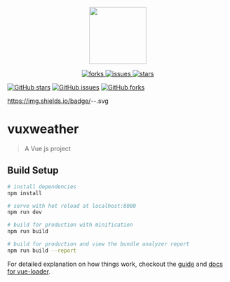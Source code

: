 <p align="center">
    <img src="./egerLogo.png"
         height="130">
</p>
<p align="center">
    <a href="https://github.com/weiruibo/vuxweather/network">
        <img src="https://img.shields.io/github/forks/weiruibo/vuxweather.svg"
             alt="forks">
    </a>
    <a href="(https://github.com/weiruibo/vuxweather/issues">
        <img src="https://img.shields.io/github/issues/weiruibo/vuxweather.svg"
             alt="issues">
    </a>
    <a href="https://img.shields.io/github/stars/weiruibo/vuxweather.svg">
        <img src="https://github.com/weiruibo/vuxweather/stargazers"
             alt="stars">
    </a>
  
</p>

[![GitHub stars](https://img.shields.io/github/stars/weiruibo/vuxweather.svg)](https://github.com/weiruibo/vuxweather/stargazers)
[![GitHub issues](https://img.shields.io/github/issues/weiruibo/vuxweather.svg)](https://github.com/weiruibo/vuxweather/issues)
[![GitHub forks](https://img.shields.io/github/forks/weiruibo/vuxweather.svg)](https://github.com/weiruibo/vuxweather/network)

https://img.shields.io/badge/<SUBJECT>-<STATUS>-<COLOR>.svg

# vuxweather

> A Vue.js project

## Build Setup

``` bash
# install dependencies
npm install

# serve with hot reload at localhost:8080
npm run dev

# build for production with minification
npm run build

# build for production and view the bundle analyzer report
npm run build --report
```

For detailed explanation on how things work, checkout the [guide](http://vuejs-templates.github.io/webpack/) and [docs for vue-loader](http://vuejs.github.io/vue-loader).

